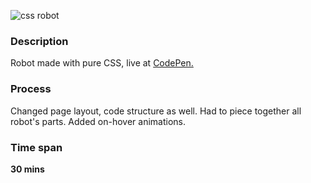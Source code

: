 ![css robot](https://github.com/ann-dev/ztm-exercises/blob/master/ztm-robot-friend/thumbnail.png "CSS robot")

### Description
Robot made with pure CSS, live at [CodePen.](https://codepen.io/merkund/pen/rPGOwb)

### Process
Changed page layout, code structure as well. Had to piece together all robot's parts. Added on-hover animations.

### Time span
**30 mins**
